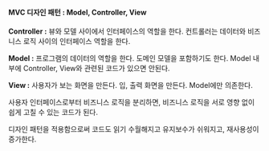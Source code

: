 #### MVC 디자인 패턴 : Model, Controller, View 

**Controller :** 뷰와 모델 사이에서 인터페이스의 역할을 한다. 컨트롤러는 데이터와 비즈니스 로직 사이의 인터페이스 역할을 한다.

**Model :** 프로그램의 데이터의 역할을 한다. 도메인 모델을 포함하기도 한다. Model 내부에 Controller, View와 관련된 코드가 있으면 안된다.

**View :** 사용자가 보는 화면을 만든다. 입, 출력 화면을 만든다. Model에만 의존한다.

사용자 인터페이스로부터 비즈니스 로직을 분리하면, 비즈니스 로직을 서로 영향 없이 쉽게 고칠 수 있는 코드가 된다.

디자인 패턴을 적용함으로써 코드도 읽기 수월해지고 유지보수가 쉬워지고, 재사용성이 증가한다.